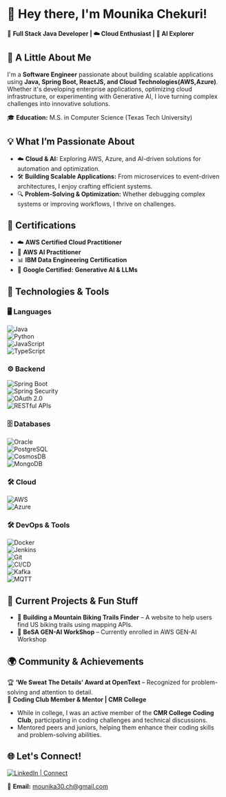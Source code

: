 # 👋 Hey there, I'm Mounika Chekuri!  
🚀 **Full Stack Java Developer | ☁️ Cloud Enthusiast | 🤖 AI Explorer**  

## 🌟 A Little About Me  
I'm a **Software Engineer** passionate about building scalable applications using **Java, Spring Boot, ReactJS, and Cloud Technologies(AWS,Azure)**. Whether it's developing enterprise applications, optimizing cloud infrastructure, or experimenting with Generative AI, I love turning complex challenges into innovative solutions.  

🎓 **Education:** M.S. in Computer Science (Texas Tech University)


## 💡 What I’m Passionate About  
- ☁️ **Cloud & AI:** Exploring AWS, Azure, and AI-driven solutions for automation and optimization. 
- 🛠 **Building Scalable Applications:** From microservices to event-driven architectures, I enjoy crafting efficient systems.  
- 🔍 **Problem-Solving & Optimization:** Whether debugging complex systems or improving workflows, I thrive on challenges.  

## 📜 Certifications  
- ☁️ **AWS Certified Cloud Practitioner**  
- 🤖 **AWS AI Practitioner**  
- 📊 **IBM Data Engineering Certification**  
- 🧠 **Google Certified: Generative AI & LLMs**  

## 🚀 Technologies & Tools  

### 🖥️ Languages  
![Java](https://img.shields.io/badge/-Java-007396?style=flat&logo=java&logoColor=white)  
![Python](https://img.shields.io/badge/-Python-3776AB?style=flat&logo=python&logoColor=white)  
![JavaScript](https://img.shields.io/badge/-JavaScript-F7DF1E?style=flat&logo=javascript&logoColor=black)  
![TypeScript](https://img.shields.io/badge/-TypeScript-3178C6?style=flat&logo=typescript&logoColor=white)  

### ⚙️ Backend  
![Spring Boot](https://img.shields.io/badge/-Spring%20Boot-6DB33F?style=flat&logo=spring-boot&logoColor=white)  
![Spring Security](https://img.shields.io/badge/-Spring%20Security-6DB33F?style=flat&logo=spring&logoColor=white)  
![OAuth 2.0](https://img.shields.io/badge/-OAuth%202.0-1A73E8?style=flat&logo=oauth&logoColor=white)  
![RESTful APIs](https://img.shields.io/badge/-REST%20APIs-FF6F00?style=flat&logo=postman&logoColor=white)  

### 🗄️ Databases  
![Oracle](https://img.shields.io/badge/-Oracle%20DB-F80000?style=flat&logo=oracle&logoColor=white)  
![PostgreSQL](https://img.shields.io/badge/-PostgreSQL-4169E1?style=flat&logo=postgresql&logoColor=white)  
![CosmosDB](https://img.shields.io/badge/-Cosmos%20DB-0078D4?style=flat&logo=azure-cosmos-db&logoColor=white)  
![MongoDB](https://img.shields.io/badge/-MongoDB-47A248?style=flat&logo=mongodb&logoColor=white)  

### 🛠️ Cloud
![AWS](https://img.shields.io/badge/-AWS-232F3E?style=flat&logo=amazonaws&logoColor=white)  
![Azure](https://img.shields.io/badge/-Azure-0078D4?style=flat&logo=microsoftazure&logoColor=white)

### 🛠️ DevOps & Tools  
![Docker](https://img.shields.io/badge/-Docker-2496ED?style=flat&logo=docker&logoColor=white)  
![Jenkins](https://img.shields.io/badge/-Jenkins-D24939?style=flat&logo=jenkins&logoColor=white)  
![Git](https://img.shields.io/badge/-Git-F05032?style=flat&logo=git&logoColor=white)  
![CI/CD](https://img.shields.io/badge/-CI/CD-0A192F?style=flat&logo=githubactions&logoColor=white)  
![Kafka](https://img.shields.io/badge/-Kafka-231F20?style=flat&logo=apache-kafka&logoColor=white)  
![MQTT](https://img.shields.io/badge/-MQTT-660066?style=flat&logo=eclipse-mosquitto&logoColor=white)  
## 🌱 Current Projects & Fun Stuff  
- 🚴 **Building a Mountain Biking Trails Finder** – A website to help users find US biking trails using mapping APIs.  
- 🤖 **BeSA GEN-AI WorkShop** – Currently enrolled in AWS GEN-AI Workshop 

## 🌍 Community & Achievements  
🏆 **‘We Sweat The Details’ Award at OpenText** – Recognized for problem-solving and attention to detail.  
📢 **Coding Club Member & Mentor | CMR College**  
- While in college, I was an active member of the **CMR College Coding Club**, participating in coding challenges and technical discussions.  
- Mentored peers and juniors, helping them enhance their coding skills and problem-solving abilities.  

## 🌐 Let's Connect!  
[![LinkedIn | Connect](https://img.shields.io/badge/LinkedIn-Connect-blue?style=for-the-badge&logo=linkedin)](https://www.linkedin.com/in/mounika-chekuri/)

📧 **Email:** mounika30.ch@gmail.com 

